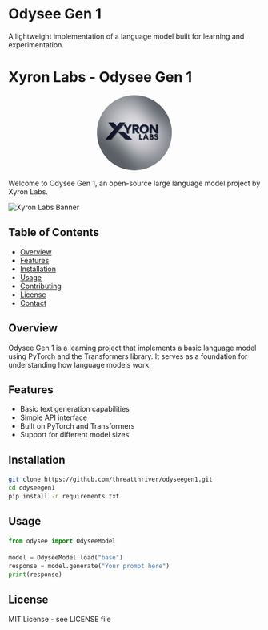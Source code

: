 # Odysee Gen 1

A lightweight implementation of a language model built for learning and experimentation.
# Xyron Labs - Odysee Gen 1

<div style="text-align:center"><img src="logo.jpeg" style="width:150px; border-radius: 50%"/></div>

Welcome to Odysee Gen 1, an open-source large language model project by Xyron Labs.

![Xyron Labs Banner](images/xyron_labs_banner.png)

## Table of Contents
- [Overview](#overview)
- [Features](#features)
- [Installation](#installation)
- [Usage](#usage)
- [Contributing](#contributing)
- [License](#license)
- [Contact](#contact)

## Overview
Odysee Gen 1 is a learning project that implements a basic language model using PyTorch and the Transformers library. It serves as a foundation for understanding how language models work.

## Features
- Basic text generation capabilities
- Simple API interface
- Built on PyTorch and Transformers
- Support for different model sizes

## Installation
```bash
git clone https://github.com/threatthriver/odyseegen1.git
cd odyseegen1
pip install -r requirements.txt
```

## Usage
```python
from odysee import OdyseeModel

model = OdyseeModel.load("base")
response = model.generate("Your prompt here")
print(response)
```

## License
MIT License - see LICENSE file
